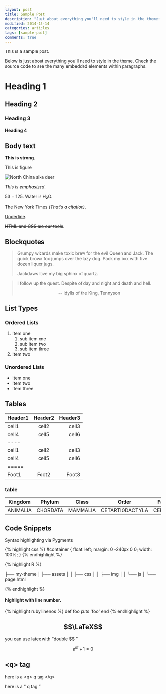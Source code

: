 ```yaml
---
layout: post
title: Sample Post
description: "Just about everything you'll need to style in the theme: headings, paragraphs, blockquotes, tables, code blocks, and more."
modified: 2014-12-14
categories: articles
tags: [sample-post]
comments: true
---
```


This is a sample post.

Below is just about everything you'll need to style in the theme. Check the source code to see the many embedded elements within paragraphs.


# Heading 1

## Heading 2

### Heading 3

#### Heading 4




## Body text

**This is strong**.

This is figure

![North China sika deer](http://a0.att.hudong.com/90/12/01000000000000119091257502990.jpg "North China sika deer")

*This is emphasized*.

 53 = 125. Water is H<sub>2</sub>O. 

The New York Times <cite>(That’s a citation)</cite>. 

<u>Underline</u>. 


<del>HTML and CSS are our tools</del>. 


## Blockquotes

> Grumpy wizards make toxic brew for the evil Queen and Jack. 
> The quick brown fox jumps over the lazy dog. 
> Pack my box with five dozen liquor jugs. 
> 
>
> Jackdaws love my big sphinx of quartz.


> I follow up the quest. Despite of day and night and death and hell.
> <center> -- Idylls of the King, Tennyson </center>


## List Types

### Ordered Lists

1. Item one
   1. sub item one
   2. sub item two
   3. sub item three
2. Item two

### Unordered Lists

* Item one
* Item two
* Item three

## Tables

| Header1 | Header2 | Header3 |
|:--------|:-------:|--------:|
| cell1   | cell2   | cell3   |
| cell4   | cell5   | cell6   |
|----
| cell1   | cell2   | cell3   |
| cell4   | cell5   | cell6   |
|=====
| Foot1   | Foot2   | Foot3



### table

| Kingdom | Phylum  | Class | Order | Family |
|:------:|:------:|:------:|:------:|:------:| 
|ANIMALIA|CHORDATA|MAMMALIA|CETARTIODACTYLA|CERVIDAE|


## Code Snippets

Syntax highlighting via Pygments

{% highlight css %}
#container {
  float: left;
  margin: 0 -240px 0 0;
  width: 100%;
}
{% endhighlight %}


{% highlight R %}

├── my-theme
│   ├── assets
│   │   ├── css
│   │   ├── img
│   │   └── js
│   └── page.html

{% endhighlight %}
#### highlight with line number.

{% highlight ruby linenos  %}
def foo
  puts 'foo'
end
{% endhighlight %}


## $$\LaTeX$$ 

you can use latex with <q>double $$ </q>

$$e^{i\pi}+1=0$$


## \<q\> tag

here is a \<q\> q tag \</q\>


here is a <q> q tag </q>
